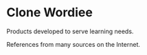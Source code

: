 # Clone Wordiee

<p>Products developed to serve learning needs.</p>
<p>References from many sources on the Internet.</p>
